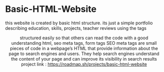 # Basic-HTML-Website

this website is created by basic html structure. its just a simple portfolio describing education, skills, projects, teacher reviews
using the tags <header> <nav> <main> <footer> <aside> structured easily so that others can read the code with a good understanding
html, seo meta tags, form tags 
SEO meta tags are small pieces of code in a webpage’s HTML that provide information about the page to search engines and users. They help search engines understand the content of your page and can improve its visibility in search results
project link : https://roadmap.sh/projects/basic-html-website